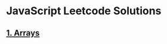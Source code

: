 # JavaScript Leetcode Solutions

## [1. Arrays](https://github.com/mitushaa/Python_Zero_to_Hero_Part1/wiki/Python-Introduction) 
